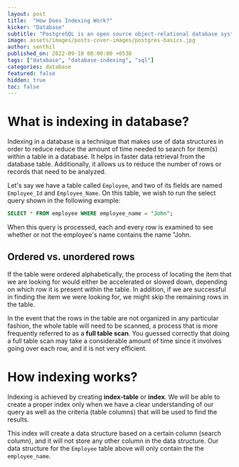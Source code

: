 ```yaml
---
layout: post
title:  "How Does Indexing Work?"
kicker: "Database"
subtitle: "PostgreSQL is an open source object-relational database system. It runs on all major operating systems, and it's ACID-compliant."
image: assets/images/posts-cover-images/postgres-basics.jpg
author: senthil
published_on: 2022-09-18 00:00:00 +0530
tags: ["database", "database-indexing", "sql"]
categories: database
featured: false
hidden: true
toc: false
---
```


# What is indexing in database?

Indexing in a database is a technique that makes use of data structures in order to reduce reduce the amount of time needed to search for item(s) within a table in a database. It helps in faster data retrieval from the database table. Additionally, it allows us to reduce the number of rows or records that need to be  analyzed.

Let's say we have a table called `Employee`, and two of its fields are named `Employee_Id` and `Employee_Name`. On this table, we wish to run the select query shown in the following example:

```sql
SELECT * FROM employee WHERE employee_name = "John";
```

When this query is processed, each and every row is examined to see whether or not the employee's name contains the name "John.

## Ordered vs. unordered rows

If the table were ordered alphabetically, the process of locating the item that we are looking for would either be accelerated or slowed down, depending on which row it is present within the table. In addition, if we are successful in finding the item we were looking for, we might skip the remaining rows in the table.

In the event that the rows in the table are not organized in any particular fashion, the whole table will need to be scanned, a process that is more frequently referred to as a **full table scan**. You guessed correctly that doing a full table scan may take a considerable amount of time since it involves going over each row, and it is not very efficient.

# How indexing works?

Indexing is achieved by creating **index-table** or **index**. We will be able to create a proper index only when we have a clear understanding of our query as well as the criteria (table columns) that will be used to find the results.

This index will create a data structure based on a certain column (search column), and it will not store any other column in the data structure. Our data structure for the `Employee` table above will only contain the the `employee_name`.  

